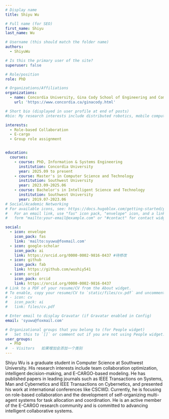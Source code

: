 ```yaml
---
# Display name
title: Shiyu Wu

# Full name (for SEO)
first_name: Shiyu
last_name: Wu

# Username (this should match the folder name)
authors:
  - ShiyuWu

# Is this the primary user of the site?
superuser: false

# Role/position
role: PhD

# Organizations/Affiliations
organizations:
  - name: Concordia University, Gina Cody School of Engineering and Computer Science
    url: 'https://www.concordia.ca/ginacody.html'

# Short bio (displayed in user profile at end of posts)
#bio: My research interests include distributed robotics, mobile computing and programmable matter.

interests:
  - Role-based Collaboration
  - E-cargo
  - Group role assignment


education:
  courses:
    - course: PhD, Information & Systems Engineering
      institution: Concordia University
      year: 2025.09 to present
    - course: Master's in Computer Science and Technology
      institution: Southwest University
      year: 2023.09-2025.06
    - course: Bachelor's in Intelligent Science and Technology
      institution: Southwest University
      year: 2019.07-2023.06
# Social/Academic Networking
# For available icons, see: https://docs.hugoblox.com/getting-started/page-builder/#icons
#   For an email link, use "fas" icon pack, "envelope" icon, and a link in the
#   form "mailto:your-email@example.com" or "#contact" for contact widget.

social:
  - icon: envelope
    icon_pack: fas
    link: 'mailto:syuwu@foxmail.com'
  - icon: google-scholar
    icon_pack: ai
    link: https://orcid.org/0000-0002-9816-0437 #待修改
  - icon: github
    icon_pack: fab
    link: https://github.com/wushiy541
  - icon: orcid
    icon_pack: orcid
    link: https://orcid.org/0000-0002-9816-0437
# Link to a PDF of your resume/CV from the About widget.
# To enable, copy your resume/CV to `static/files/cv.pdf` and uncomment the lines below.
# - icon: cv
#   icon_pack: ai
#   link: files/cv.pdf

# Enter email to display Gravatar (if Gravatar enabled in Config)
email: 'syuwu@foxmail.com'

# Organizational groups that you belong to (for People widget)
#   Set this to `[]` or comment out if you are not using People widget.
user_groups:
  - PhD
#  - Visitors   如果增加会添加一个类别
---
```


Shiyu Wu is a graduate student in Computer Science at Southwest University. His research interests include team collaboration optimization, intelligent decision-making, and E-CARGO-based modeling. He has published papers in leading journals such as IEEE Transactions on Systems, Man and Cybernetics and IEEE Transactions on Cybernetics, and presented his work at international conferences like CSCWD. Currently, he is focusing on role-based collaboration and the development of self-organizing multi-agent systems for task allocation and coordination. He is an active member of the E-CARGO research community and is committed to advancing intelligent collaborative systems.